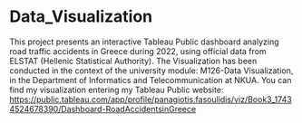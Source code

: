 # Data_Visualization
This project presents an interactive Tableau Public dashboard analyzing road traffic accidents in Greece during 2022, using official data from ELSTAT (Hellenic Statistical Authority). The Visualization has been conducted in the context of the university module: M126-Data Visualization, in the Department of Informatics and Telecommunication at NKUA. You can find my visualization entering my Tableau Public website: https://public.tableau.com/app/profile/panagiotis.fasoulidis/viz/Book3_17434524678390/Dashboard-RoadAccidentsinGreece
